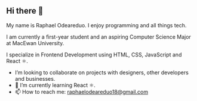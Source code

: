 ## Hi there 👋

My name is Raphael Odeareduo. I enjoy programming and all things tech. 

I am currently a first-year student and an aspiring Computer Science Major at MacEwan University.

I specialize in Frontend Development using HTML, CSS, JavaScript and React ⚛️.

-  I’m looking to collaborate on projects with designers, other developers and businesses.
- 🌱 I’m currently learning React ⚛️.
- 📫 How to reach me: [raphaelodeareduo18@gmail.com](raphaelodeareduo18@gmail.com)
